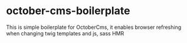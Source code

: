 # october-cms-boilerplate
This is simple boilerplate for OctoberCms, it enables browser refreshing when changing twig templates and js, sass HMR
